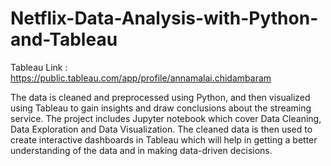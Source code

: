 # Netflix-Data-Analysis-with-Python-and-Tableau
Tableau Link : https://public.tableau.com/app/profile/annamalai.chidambaram

The data is cleaned and preprocessed using Python, and then visualized using Tableau to gain insights and draw conclusions about the streaming service. The project includes Jupyter notebook which cover Data Cleaning, Data Exploration and Data Visualization. The cleaned data is then used to create interactive dashboards in Tableau which will help in getting a better understanding of the data and in making data-driven decisions.


